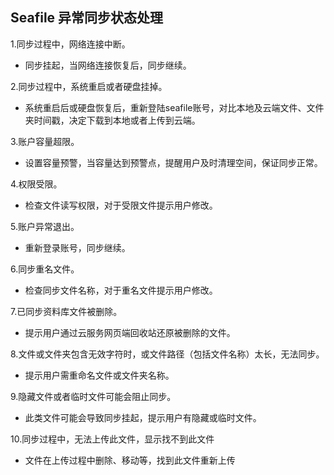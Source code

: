 ## Seafile 异常同步状态处理

1.同步过程中，网络连接中断。
  - 同步挂起，当网络连接恢复后，同步继续。
  
2.同步过程中，系统重启或者硬盘挂掉。
  - 系统重启后或硬盘恢复后，重新登陆seafile账号，对比本地及云端文件、文件夹时间戳，决定下载到本地或者上传到云端。
  
3.账户容量超限。
  - 设置容量预警，当容量达到预警点，提醒用户及时清理空间，保证同步正常。
  
4.权限受限。
  - 检查文件读写权限，对于受限文件提示用户修改。

5.账户异常退出。
  - 重新登录账号，同步继续。
  
6.同步重名文件。
  - 检查同步文件名称，对于重名文件提示用户修改。

7.已同步资料库文件被删除。
  - 提示用户通过云服务网页端回收站还原被删除的文件。
 
8.文件或文件夹包含无效字符时，或文件路径（包括文件名称）太长，无法同步。
  - 提示用户需重命名文件或文件夹名称。
  
9.隐藏文件或者临时文件可能会阻止同步。
  - 此类文件可能会导致同步挂起，提示用户有隐藏或临时文件。
  
10.同步过程中，无法上传此文件，显示找不到此文件
  - 文件在上传过程中删除、移动等，找到此文件重新上传



